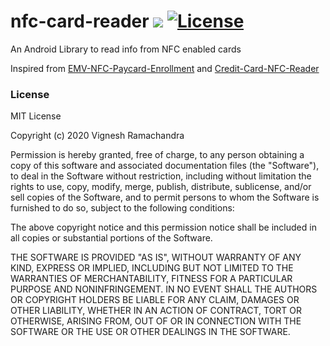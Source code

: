 # nfc-card-reader [![](https://jitpack.io/v/vickyramachandra/nfc-card-reader.svg)](https://jitpack.io/#vickyramachandra/nfc-card-reader) [![License](http://img.shields.io/:License-MIT-blue.svg)]()

An Android Library to read info from NFC enabled cards

Inspired from [EMV-NFC-Paycard-Enrollment](https://github.com/devnied/EMV-NFC-Paycard-Enrollment) and [Credit-Card-NFC-Reader](https://github.com/pro100svitlo/Credit-Card-NFC-Reader)

### License
MIT License

Copyright (c) 2020 Vignesh Ramachandra

Permission is hereby granted, free of charge, to any person obtaining a copy
of this software and associated documentation files (the "Software"), to deal
in the Software without restriction, including without limitation the rights
to use, copy, modify, merge, publish, distribute, sublicense, and/or sell
copies of the Software, and to permit persons to whom the Software is
furnished to do so, subject to the following conditions:

The above copyright notice and this permission notice shall be included in all
copies or substantial portions of the Software.

THE SOFTWARE IS PROVIDED "AS IS", WITHOUT WARRANTY OF ANY KIND, EXPRESS OR
IMPLIED, INCLUDING BUT NOT LIMITED TO THE WARRANTIES OF MERCHANTABILITY,
FITNESS FOR A PARTICULAR PURPOSE AND NONINFRINGEMENT. IN NO EVENT SHALL THE
AUTHORS OR COPYRIGHT HOLDERS BE LIABLE FOR ANY CLAIM, DAMAGES OR OTHER
LIABILITY, WHETHER IN AN ACTION OF CONTRACT, TORT OR OTHERWISE, ARISING FROM,
OUT OF OR IN CONNECTION WITH THE SOFTWARE OR THE USE OR OTHER DEALINGS IN THE
SOFTWARE.
